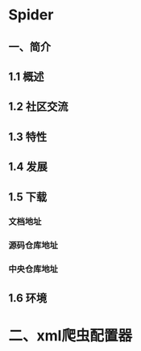 
# Spider
## 一、简介
## 1.1 概述
## 1.2 社区交流
## 1.3 特性
## 1.4 发展
## 1.5 下载
### 文档地址
### 源码仓库地址
### 中央仓库地址
## 1.6 环境
# 二、xml爬虫配置器

#